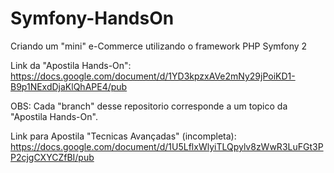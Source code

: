 Symfony-HandsOn
===============

Criando um "mini" e-Commerce utilizando o framework PHP Symfony 2

Link da "Apostila Hands-On": https://docs.google.com/document/d/1YD3kpzxAVe2mNy29jPoiKD1-B9p1NExdDjaKlQhAPE4/pub

OBS: Cada "branch" desse repositorio corresponde a um topico da "Apostila Hands-On".

Link para Apostila "Tecnicas Avançadas" (incompleta): https://docs.google.com/document/d/1U5LflxWlyiTLQpylv8zWwR3LuFGt3PP2cjgCXYCZfBI/pub

